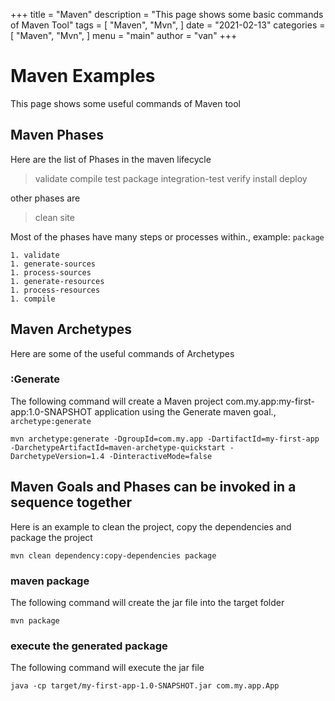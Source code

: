 +++
title = "Maven"
description = "This page shows some basic commands of Maven Tool"
tags = [
    "Maven",
    "Mvn",
]
date = "2021-02-13"
categories = [
    "Maven",
    "Mvn",
]
menu = "main"
author = "van"
+++

# Maven Examples
This page shows some useful commands of Maven tool

## Maven Phases
Here are the list of Phases in the maven lifecycle 

> validate
> compile
> test
> package
> integration-test
> verify
> install
> deploy

other phases are
> clean
> site

Most of the phases have many steps or processes within., example: `package`
```
1. validate
1. generate-sources
1. process-sources
1. generate-resources
1. process-resources
1. compile
```

## Maven Archetypes
Here are some of the useful commands of Archetypes

### :Generate
The following command will create a Maven project com.my.app:my-first-app:1.0-SNAPSHOT application using the Generate maven goal., `archetype:generate`
```
mvn archetype:generate -DgroupId=com.my.app -DartifactId=my-first-app -DarchetypeArtifactId=maven-archetype-quickstart -DarchetypeVersion=1.4 -DinteractiveMode=false
```

## Maven Goals and Phases can be invoked in a sequence together
Here is an example to clean the project, copy the dependencies and package the project
```
mvn clean dependency:copy-dependencies package
```

### maven package
The following command will create the jar file into the target folder
```
mvn package
```

### execute the generated package
The following command will execute the jar file
```
java -cp target/my-first-app-1.0-SNAPSHOT.jar com.my.app.App
```



